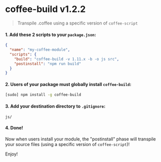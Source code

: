 
# coffee-build v1.2.2

> Transpile .coffee using a specific version of `coffee-script`

#### 1. Add these 2 scripts to your `package.json`:

```json
{
  "name": "my-coffee-module",
  "scripts": {
    "build": "coffee-build -v 1.11.x -b -o js src",
    "postinstall": "npm run build"
  }
}
```

#### 2. Users of your package must globally install `coffee-build`:

```sh
[sudo] npm install -g coffee-build
```

#### 3. Add your destination directory to `.gitignore`:

```
js/
```

#### 4. Done!

Now when users install your module, the "postinstall" phase will transpile your source files (using a specific version of `coffee-script`)!

Enjoy!
